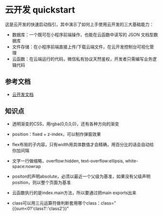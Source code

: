 ﻿# 云开发 quickstart

这是云开发的快速启动指引，其中演示了如何上手使用云开发的三大基础能力：

- 数据库：一个既可在小程序前端操作，也能在云函数中读写的 JSON 文档型数据库
- 文件存储：在小程序前端直接上传/下载云端文件，在云开发控制台可视化管理
- 云函数：在云端运行的代码，微信私有协议天然鉴权，开发者只需编写业务逻辑代码

## 参考文档

- [云开发文档](https://developers.weixin.qq.com/miniprogram/dev/wxcloud/basis/getting-started.html)



## 知识点

- 透明渐变的CSS，用rgba(0,0,0,0)，还有各种方向的渐变
- position：fixed  +  z-index，可以制作弹窗效果
- flex布局的子内容，只有width用具体数值才会精确，用百分比的话会自动给你加间隔
- 文字一行做缩略，overflow:hidden, text-overflow:ellipsis, white-space:nowrap
- positon的声明absolute，必须以最近一个父级为基准，如果没有父级声明position，则以整个页面为基准

- 云函数执行的是index.main方法，所以要通过把main exports出来
- class可以用三元运算符做判断套用哪个class：class="{{sum<0?'class1':'class2'}}"
